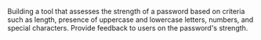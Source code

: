 Building a tool that assesses the strength of a password based on criteria such as length, presence of uppercase and lowercase letters, numbers, and special characters. Provide feedback to users on the password's strength.
